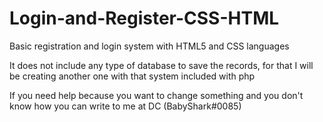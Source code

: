 # Login-and-Register-CSS-HTML

Basic registration and login system with HTML5 and CSS languages

It does not include any type of database to save the records, for that I will be creating another one with that system included with php

If you need help because you want to change something and you don't know how you can write to me at DC 
(BabyShark#0085)
